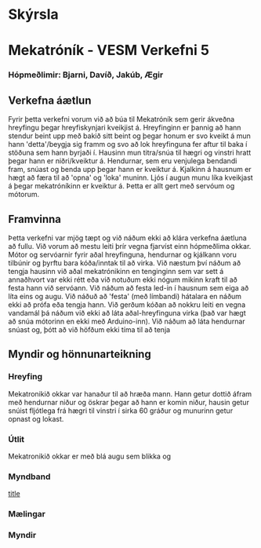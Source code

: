 # Skýrsla

# Mekatróník - VESM Verkefni 5
### Hópmeðlimir: Bjarni, Davíð, Jakúb, Ægir




## Verkefna áætlun
Fyrir þetta verkefni vorum við að búa til Mekatróník sem gerir ákveðna hreyfingu þegar hreyfiskynjari kveikjist á. Hreyfinginn er þannig að hann stendur beint upp með bakið sitt beint og þegar honum er svo kveikt á mun hann 'detta'/beygja sig framm og svo að lok hreyfinguna fer aftur til baka í stöðuna sem hann byrjaði í. Hausinn mun titra/snúa til hægri og vinstri hratt þegar hann er niðri/kveiktur á. Hendurnar, sem eru venjulega bendandi fram, snúast og benda upp þegar hann er kveiktur á. Kjalkinn á hausnum er hægt að færa til að 'opna' og 'loka' muninn. Ljós í augun munu líka kveikjast á þegar mekatróníkinn er kveiktur á. Þetta er allt gert með servóum og mótorum.
## Framvinna
Þetta verkefni var mjög tæpt og við náðum ekki að klára verkefna áætluna að fullu. Við vorum að mestu leiti þrír vegna fjarvíst einn hópmeðlima okkar. Mótor og servóarnir fyrir aðal hreyfinguna, hendurnar og kjálkann voru tilbúnir og þyrftu bara kóða/inntak til að virka. Við næstum því náðum að tengja hausinn við aðal mekatrónikinn en tenginginn sem var sett á annaðhvort var ekki rétt eða við notuðum ekki nógum mikinn kraft til að festa hann við servóann. Við náðum að festa led-in í hausnum sem eiga að líta eins og augu. Við náðuð að 'festa' (með límbandi) hátalara en náðum ekki að prófa eða tengja hann. Við gerðum kóðan að nokkru leiti en vegna vandamál þá náðum við ekki að láta aðal-hreyfinguna virka (það var hægt að snúa mótorinn en ekki með Arduino-inn). Við náðum að láta hendurnar snúast og, þótt að við höfðum ekki tíma til að  tenja

## Myndir og hönnunarteikning


### Hreyfing

Mekatronikið okkar var hanaður til að hræða mann. Hann getur dottið áfram með hendurnar niður og öskrar þegar að hann er komin niður, hausin getur snúist fljótlega frá hægri til vinstri í sirka 60 gráður og munurinn getur opnast og lokast.

### Útlit

Mekatronikið okkar er með blá augu sem blikka og 

### Myndband


[title]([https://www.example.com](https://www.youtube.com/watch?v=x_cv7uOKOZo))


### Mælingar

### Myndir


